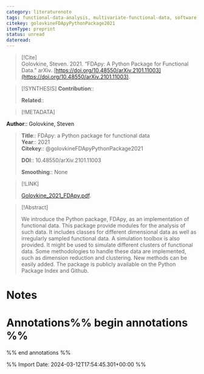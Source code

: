 ```yaml
---
category: literaturenote
tags: functional-data-analysis, multivariate-functional-data, software, python-software
citekey: golovkineFDApyPythonPackage2021
itemType: preprint
status: unread  
dateread:  
---
```


> [!Cite]  
> Golovkine, Steven. 2021. “FDApy: A Python Package for Functional Data.” arXiv. [https://doi.org/10.48550/arXiv.2101.11003](https://doi.org/10.48550/arXiv.2101.11003).

> [!SYNTHESIS] 
>**Contribution**::
>
>**Related**:: 
>

> [!METADATA]  
>
**Author**:: Golovkine, Steven<br>
> **Title**:: FDApy: a Python package for functional data    
> **Year**:: 2021     
> **Citekey**:: @golovkineFDApyPythonPackage2021    
>    
>    
>     
>    
>    
>     
>    
>**DOI**:: 10.48550/arXiv.2101.11003    
>
>**Smoothing**:: None

> [!LINK] 
>
> [Golovkine_2021_FDApy.pdf](file:///Users/steven/Library/CloudStorage/GoogleDrive-steven.golovkine@ul.ie/My%20Drive/bibliography/arXiv/2021/Golovkine_2021_FDApy.pdf).

>[!Abstract]
>
>We introduce the Python package, FDApy, as an implementation of functional data. This package provide modules for the analysis of such data. It includes classes for different dimensional data as well as irregularly sampled functional data. A simulation toolbox is also provided. It might be used to simulate different clusters of functional data. Some methodologies to handle these data are implemented, such as dimension reduction and clustering. New methods can be easily added. The package is publicly available on the Python Package Index and Github.
>>


# Notes<br>
# Annotations%% begin annotations %%  
 
  
%% end annotations %%

%% Import Date: 2024-03-12T17:54:45.301+00:00 %%

